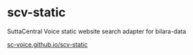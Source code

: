 # scv-static
SuttaCentral Voice static website search adapter for bilara-data

[sc-voice.github.io/scv-static](https://sc-voice.github.io/scv-static/)

